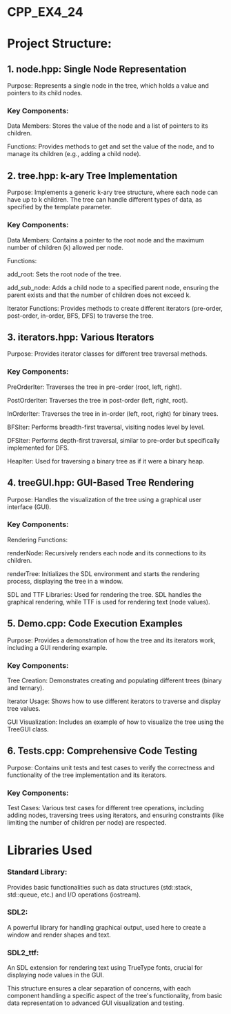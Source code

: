 # CPP_EX4_24
# Project Structure:
## 1. node.hpp: Single Node Representation
   
Purpose: Represents a single node in the tree, which holds a value and pointers to its child nodes.

### Key Components:

Data Members: Stores the value of the node and a list of pointers to its children.

Functions: Provides methods to get and set the value of the node, and to manage its children (e.g., adding a child node).

## 2. tree.hpp: k-ary Tree Implementation
Purpose: Implements a generic k-ary tree structure, where each node can have up to k children. The tree can handle different types of data, as specified by the template parameter.

### Key Components:

Data Members: Contains a pointer to the root node and the maximum number of children (k) allowed per node.

Functions:

add_root: Sets the root node of the tree.

add_sub_node: Adds a child node to a specified parent node, ensuring the parent exists and that the number of children does not exceed k.

Iterator Functions: Provides methods to create different iterators (pre-order, post-order, in-order, BFS, DFS) to traverse the tree.

## 3. iterators.hpp: Various Iterators
   
Purpose: Provides iterator classes for different tree traversal methods.

### Key Components:

PreOrderIter: Traverses the tree in pre-order (root, left, right).

PostOrderIter: Traverses the tree in post-order (left, right, root).

InOrderIter: Traverses the tree in in-order (left, root, right) for binary trees.

BFSIter: Performs breadth-first traversal, visiting nodes level by level.

DFSIter: Performs depth-first traversal, similar to pre-order but specifically implemented for DFS.

HeapIter: Used for traversing a binary tree as if it were a binary heap.

## 4. treeGUI.hpp: GUI-Based Tree Rendering
   
Purpose: Handles the visualization of the tree using a graphical user interface (GUI).

### Key Components:

Rendering Functions:

renderNode: Recursively renders each node and its connections to its children.

renderTree: Initializes the SDL environment and starts the rendering process, displaying the tree in a window.

SDL and TTF Libraries: Used for rendering the tree. SDL handles the graphical rendering, while TTF is used for rendering text (node values).

## 5. Demo.cpp: Code Execution Examples
    
Purpose: Provides a demonstration of how the tree and its iterators work, including a GUI rendering example.

### Key Components:

Tree Creation: Demonstrates creating and populating different trees (binary and ternary).

Iterator Usage: Shows how to use different iterators to traverse and display tree values.

GUI Visualization: Includes an example of how to visualize the tree using the TreeGUI class.

## 6. Tests.cpp: Comprehensive Code Testing

Purpose: Contains unit tests and test cases to verify the correctness and functionality of the tree implementation and its iterators.

### Key Components:

Test Cases: Various test cases for different tree operations, including adding nodes, traversing trees using iterators, and ensuring constraints (like limiting the number of children per node) are respected.

# Libraries Used
### Standard Library:
 Provides basic functionalities such as data structures (std::stack, std::queue, etc.) and I/O operations (iostream).

### SDL2:
 A powerful library for handling graphical output, used here to create a window and render shapes and text.

### SDL2_ttf:
 An SDL extension for rendering text using TrueType fonts, crucial for displaying node values in the GUI.

This structure ensures a clear separation of concerns, with each component handling a specific aspect of the tree's functionality, from basic data representation to advanced GUI visualization and testing.
